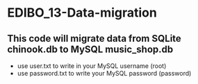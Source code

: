 # EDIBO_13-Data-migration
## This code will migrate data from SQLite chinook.db to MySQL music_shop.db
- use user.txt to write in your MySQL username (root)
- use password.txt to write your MySQL password (password)